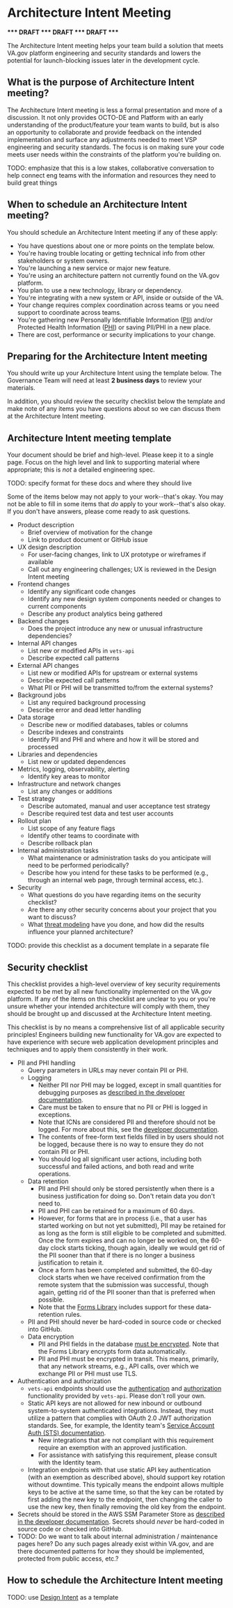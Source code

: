 # Architecture Intent Meeting

__*** DRAFT *** DRAFT *** DRAFT ***__

The Architecture Intent meeting helps your team build a solution that meets VA.gov platform engineering and security standards and lowers the potential for launch-blocking issues later in the development cycle.

## What is the purpose of Architecture Intent meeting?

The Architecture Intent meeting is less a formal presentation and more of a discussion.  It not only provides OCTO-DE and Platform with an early understanding of the product/feature your team wants to build, but is also an opportunity to collaborate and provide feedback on the intended implementation and surface any adjustments needed to meet VSP engineering and security standards. The focus is on making sure your code meets user needs within the constraints of the platform you're building on.

TODO: emphasize that this is a low stakes, collaborative conversation to help connect eng teams with the information and resources they need to build great things

## When to schedule an Architecture Intent meeting?

You should schedule an Architecture Intent meeting if any of these apply:

- You have questions about one or more points on the template below.
- You're having trouble locating or getting technical info from other stakeholders or system owners.
- You're launching a new service or major new feature.
- You're using an architecture pattern not currently found on the VA.gov platform.
- You plan to use a new technology, library or dependency.
- You're integrating with a new system or API, inside or outside of the VA.
- Your change requires complex coordination across teams or you need support to coordinate across teams.
- You're gathering new Personally Identifiable Information ([PII]) and/or Protected Health Information ([PHI]) or saving PII/PHI in a new place.
- There are cost, performance or security implications to your change.

## Preparing for the Architecture Intent meeting

You should write up your Architecture Intent using the template below.  The Governance Team will need at least **2 business days** to review your materials.

In addition, you should review the security checklist below the template and make note of any items you have questions about so we can discuss them at the Architecture Intent meeting.

## Architecture Intent meeting template

Your document should be brief and high-level.  Please keep it to a single page.  Focus on the high level and link to supporting material where appropriate; this is _not_ a detailed engineering spec.

TODO: specify format for these docs and where they should live

Some of the items below may not apply to your work--that's okay.  You may not be able to fill in some items that _do_ apply to your work--that's also okay.  If you don't have answers, please come ready to ask questions.

- Product description
    + Brief overview of motivation for the change
    + Link to product document or GitHub issue
- UX design description
    + For user-facing changes, link to UX prototype or wireframes if available
    + Call out any engineering challenges; UX is reviewed in the Design Intent meeting
- Frontend changes
    + Identify any significant code changes
    + Identify any new design system components needed or changes to current components
    + Describe any product analytics being gathered
- Backend changes
    + Does the project introduce any new or unusual infrastructure dependencies?
- Internal API changes
    + List new or modified APIs in `vets-api`
    + Describe expected call patterns
- External API changes
    + List new or modified APIs for upstream or external systems
    + Describe expected call patterns
    + What PII or PHI will be transmitted to/from the external systems?
- Background jobs
    + List any required background processing
    + Describe error and dead letter handling
- Data storage
    + Describe new or modified databases, tables or columns
    + Describe indexes and constraints
    + Identify PII and PHI and where and how it will be stored and processed
- Libraries and dependencies
    + List new or updated dependences
- Metrics, logging, observability, alerting
    + Identify key areas to monitor
- Infrastructure and network changes
    + List any changes or additions
- Test strategy
    + Describe automated, manual and user acceptance test strategy
    + Describe required test data and test user accounts
- Rollout plan
    + List scope of any feature flags
    + Identify other teams to coordinate with
    + Describe rollback plan
- Internal administration tasks
    + What maintenance or administration tasks do you anticipate will need to be performed periodically?
    + Describe how you intend for these tasks to be performed (e.g., through an internal web page, through terminal access, etc.).
- Security
    + What questions do you have regarding items on the security checklist?
    + Are there any other security concerns about your project that you want to discuss?
    + What [threat modeling][threats] have you done, and how did the results influence your planned architecture?

TODO: provide this checklist as a document template in a separate file

## Security checklist

This checklist provides a high-level overview of key security requirements expected to be met by all new functionality implemented on the VA.gov platform. If any of the items on this checklist are unclear to you or you're unsure whether your intended architecture will comply with them, they should be brought up and discussed at the Architecture Intent meeting.

This checklist is by no means a comprehensive list of all applicable security principles! Engineers building new functionality for VA.gov are expected to have experience with secure web application development principles and techniques and to apply them consistently in their work.

- PII and PHI handling
    + Query parameters in URLs may never contain PII or PHI.
    + Logging
        * Neither PII nor PHI may be logged, except in small quantities for debugging purposes as [described in the developer documentation][PIL].
        * Care must be taken to ensure that no PII or PHI is logged in exceptions.
        * Note that ICNs are considered PII and therefore should not be logged. For more about this, see the [developer documentation][ICN].
        * The contents of free-form text fields filled in by users should not be logged, because there is no way to ensure they do not contain PII or PHI.
        * You should log all significant user actions, including both successful and failed actions, and both read and write operations.
    + Data retention
        * PII and PHI should only be stored persistently when there is a business justification for doing so. Don't retain data you don't need to.
        * PII and PHI can be retained for a maximum of 60 days.
        * However, for forms that are in process (i.e., that a user has started working on but not yet submitted), PII may be retained for as long as the form is still eligible to be completed and submitted. Once the form expires and can no longer be worked on, the 60-day clock starts ticking, though again, ideally we would get rid of the PII sooner than that if there is no longer a business justification to retain it.
        * Once a form has been completed and submitted, the 60-day clock starts when we have received confirmation from the remote system that the submission was successful, though again, getting rid of the PII sooner than that is preferred when possible.
        * Note that the [Forms Library][forms] includes support for these data-retention rules.
    + PII and PHI should never be hard-coded in source code or checked into GitHub.
    + Data encryption
        * PII and PHI fields in the database [must be encrypted][API-encryption]. Note that the Forms Library encrypts form data automatically.
        * PII and PHI must be encrypted in transit. This means, primarily, that any network streams, e.g., API calls, over which we exchange PII or PHI must use TLS.
- Authentication and authorization
    + `vets-api` endpoints should use the [authentication][authn] and [authorization][authz] functionality provided by `vets-api`. Please don't roll your own.
    + Static API keys are not allowed for new inbound or outbound system-to-system authenticated integrations. Instead, they must utilize a pattern that complies with OAuth 2.0 JWT authorization standards. See, for example, the Identity team's [Service Account Auth (STS) documentation][sts].
        * New integrations that are not compliant with this requirement require an exemption with an approved justification.
        * For assistance with satisfying this requirement, please consult with the Identity team.
    + Integration endpoints with that use static API key authentication (with an exemption as described above), should support key rotation without downtime. This typically means the endpoint allows multiple keys to be active at the same time, so that the key can be rotated by first adding the new key to the endpoint, then changing the caller to use the new key, then finally removing the old key from the endpoint.
- Secrets should be stored in the AWS SSM Parameter Store as [described in the developer documentation][secrets]. Secrets should _never_ be hard-coded in source code or checked into GitHub.
- TODO: Do we want to talk about internal administration / maintenance pages here? Do any such pages already exist within VA.gov, and are there documented patterns for how they should be implemented, protected from public access, etc.?

## How to schedule the Architecture Intent meeting

TODO: use [Design Intent][DI] as a template

<!----------------------------------------------------------------------------->

[PII]: https://en.wikipedia.org/wiki/Personal_data
[PHI]: https://en.wikipedia.org/wiki/Protected_health_information
[threats]: https://cheatsheetseries.owasp.org/cheatsheets/Threat_Modeling_Cheat_Sheet.html
[PIL]: https://depo-platform-documentation.scrollhelp.site/developer-docs/personal-identifiable-information-pii-guidelines#PersonalIdentifiableInformation(PII)guidelines-PIIwiththePersonalInformationLog
[ICN]: https://depo-platform-documentation.scrollhelp.site/developer-docs/personal-identifiable-information-pii-guidelines#PersonalIdentifiableInformation(PII)guidelines-NotesandpoliciesregardingICNs
[forms]: https://depo-platform-documentation.scrollhelp.site/developer-docs/va-forms-library-overview
[API-encryption]: https://depo-platform-documentation.scrollhelp.site/developer-docs/data-encryption-in-vets-api
[authn]: https://depo-platform-documentation.scrollhelp.site/developer-docs/authentication
[authz]: https://depo-platform-documentation.scrollhelp.site/developer-docs/authorization
[sts]: https://github.com/department-of-veterans-affairs/va.gov-team/tree/master/products/identity/Products/Sign-In%20Service/Engineering%20Docs/Authentication%20Types/Service%20Account%20Auth%20(STS)
[secrets]: https://depo-platform-documentation.scrollhelp.site/developer-docs/store-a-secret-in-parameter-store
[DI]: https://depo-platform-documentation.scrollhelp.site/collaboration-cycle/design-intent
